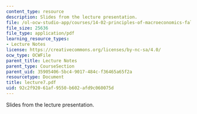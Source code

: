 ```yaml
---
content_type: resource
description: Slides from the lecture presentation.
file: /ol-ocw-studio-app/courses/14-02-principles-of-macroeconomics-fall-2004/92c2f92061af9550b602afd9c060075d_lecture7.pdf
file_size: 25636
file_type: application/pdf
learning_resource_types:
- Lecture Notes
license: https://creativecommons.org/licenses/by-nc-sa/4.0/
ocw_type: OCWFile
parent_title: Lecture Notes
parent_type: CourseSection
parent_uid: 35905406-5bc4-9017-484c-f36465a65f2a
resourcetype: Document
title: lecture7.pdf
uid: 92c2f920-61af-9550-b602-afd9c060075d
---
```

Slides from the lecture presentation.